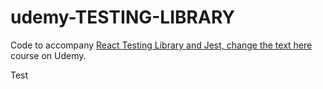 # udemy-TESTING-LIBRARY

Code to accompany [React Testing Library and Jest, change the text here](https://www.udemy.com/course/react-testing-library/?referralCode=0B60E8FEB40F0D159E84) course on Udemy.

Test
